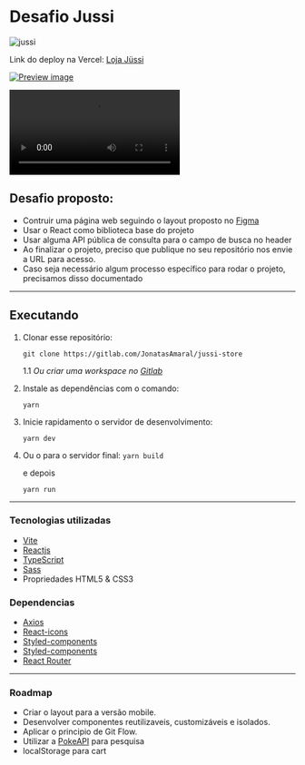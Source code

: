 # Desafio Jussi

![jussi](https://marcaspelomundo.com.br/wp-content/uploads/2021/01/Logo-2-1024x223.png)

Link do deploy na Vercel: [Loja Jüssi](https://jussi-store-jonatasamaral.vercel.app/)

[![Preview image](https://i.imgur.com/HohszsA.jpg)](https://imgur.com/GItPcMj)

![Preview em video](https://i.imgur.com/GItPcMj.mp4)

## Desafio proposto:

- Contruir uma página web seguindo o layout proposto no [Figma](https://www.figma.com/file/O9AEeYB6ZWyMTZzMZhvjaY/loja-vtex-jussi?node-id=0%3A1)
- Usar o React como biblioteca base do projeto
- Usar alguma API pública de consulta para o campo de busca no header
- Ao finalizar o projeto, preciso que publique no seu repositório nos envie a URL para acesso.
- Caso seja necessário algum processo específico para rodar o projeto, precisamos disso documentado

---

## Executando

1. Clonar esse repositório:

   `git clone https://gitlab.com/JonatasAmaral/jussi-store`

   1.1 _Ou criar uma workspace no [Gitlab](https://github.com/Sallesg/jussi-store.git)_

2. Instale as dependências com o comando:

   `yarn`

3. Inicie rapidamento o servidor de desenvolvimento:

   `yarn dev`

4. Ou o para o servidor final:
   `yarn build`

   e depois

   `yarn run`

---

### Tecnologias utilizadas

- [Vite](https://vitejs.dev/)
- [Reactjs](https://reactjs.org/)
- [TypeScript](https://www.typescriptlang.org/)
- [Sass](https://sass-lang.com/)
- Propriedades HTML5 & CSS3

### Dependencias

- [Axios](https://github.com/axios/axios)
- [React-icons](https://react-icons.github.io/react-icons)
- [Styled-components](https://styled-components.com/)
- [Styled-components](https://styled-components.com/)
- [React Router](https://reactrouter.com/)

---

### Roadmap

- Criar o layout para a versão mobile.
- Desenvolver componentes reutilizaveis, customizáveis e isolados.
- Aplicar o principio de Git Flow.
- Utilizar a [PokeAPI](https://pokeapi.co/) para pesquisa
- localStorage para cart
